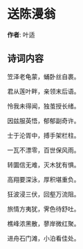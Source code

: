 # 送陈漫翁

**作者**: 叶适

## 诗词内容

笠泽老龟蒙，蛹卧丝自裹。

君从莲叶畔，亲领末后语。

怜我未得闻，独茧授长绪。

因兹服英悟，郁郁副奇许。

士于沦胥中，搏手架栏柱。

一瓦不漂零，百世保风雨。

转圜信无难，灭木犹有惧。

高翔要深泳，厚积堪重负。

狂波浸三伏，回壑万流阻。

旅情方夷犹，霁色待舒吐。

樵峰浓黑散，蓼岸微红聚。

进舟石门滩，小泊看佳处。

